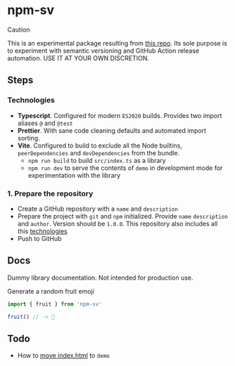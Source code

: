 # npm-sv

> [!CAUTION]
> This is an experimental package resulting from [this repo](https://github.com/svaraborut/npm-sv). Its sole purpose is
> to experiment with semantic versioning and GitHub Action release automation. USE IT AT YOUR OWN DISCRETION.

## Steps

### Technologies

- **Typescript**. Configured for modern `ES2020` builds. Provides two import aliases `@` and `@test`
- **Prettier**. With sane code cleaning defaults and automated import sorting.
- **Vite**. Configured to build to exclude all the Node builtins, `peerDependencies` and `devDependencies` from the
  bundle.
    - `npm run build` to build `src/index.ts` as a library
    - `npm run dev` to serve the contents of `demo` in development mode for experimentation with the library

### 1. Prepare the repository

- Create a GitHub repository with a `name` and `description`
- Prepare the project with `git` and `npm` initialized. Provide `name` `description` and `author`. Version should be
  `1.0.0`. This repository also includes all this [technologies](#technologies)
- Push to GitHub

## Docs

Dummy library documentation. Not intended for production use.

Generate a random fruit emoji

```typescript
import { fruit } from 'npm-sv'

fruit() // -> 🍊
```

## Todo

- How to [move index.html](https://stackoverflow.com/questions/71295772) to `demo`
